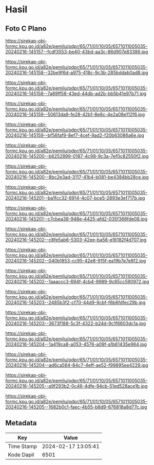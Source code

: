 # Hasil

## Foto C Plano

https://sirekap-obj-formc.kpu.go.id/a82e/pemilu/pdpr/65/71/01/10/05/6571011005035-20240216-145157--fcdf3553-be40-43bd-aa3c-86d907e83386.jpg

https://sirekap-obj-formc.kpu.go.id/a82e/pemilu/pdpr/65/71/01/10/05/6571011005035-20240216-145158--32be9f6d-a975-418c-9c3b-285bddab0ad8.jpg

https://sirekap-obj-formc.kpu.go.id/a82e/pemilu/pdpr/65/71/01/10/05/6571011005035-20240216-145158--7a89ff58-43ed-44db-ad2b-bb5b41e97b71.jpg

https://sirekap-obj-formc.kpu.go.id/a82e/pemilu/pdpr/65/71/01/10/05/6571011005035-20240216-145159--50613da9-fe28-42b1-8e6c-4e2a08e112f6.jpg

https://sirekap-obj-formc.kpu.go.id/a82e/pemilu/pdpr/65/71/01/10/05/6571011005035-20240216-145159--bf56faf9-8ef7-4cef-9ad2-f20b63086a6e.jpg

https://sirekap-obj-formc.kpu.go.id/a82e/pemilu/pdpr/65/71/01/10/05/6571011005035-20240216-145200--b6252899-0187-4c98-9c3a-7ef0c82550f2.jpg

https://sirekap-obj-formc.kpu.go.id/a82e/pemilu/pdpr/65/71/01/10/05/6571011005035-20240216-145200--8bc2e3ad-3117-41b4-b081-be4384bb28ce.jpg

https://sirekap-obj-formc.kpu.go.id/a82e/pemilu/pdpr/65/71/01/10/05/6571011005035-20240216-145201--ba1fcc32-6914-4c07-bce5-2893e3ef717b.jpg

https://sirekap-obj-formc.kpu.go.id/a82e/pemilu/pdpr/65/71/01/10/05/6571011005035-20240216-145201--c7cbea38-948e-4425-afd2-035f366fde08.jpg

https://sirekap-obj-formc.kpu.go.id/a82e/pemilu/pdpr/65/71/01/10/05/6571011005035-20240216-145202--c8fe5ab6-5303-42ee-ba58-e16182f4d707.jpg

https://sirekap-obj-formc.kpu.go.id/a82e/pemilu/pdpr/65/71/01/10/05/6571011005035-20240216-145202--040b1853-cc95-42e8-915f-ea19b7e7e8f2.jpg

https://sirekap-obj-formc.kpu.go.id/a82e/pemilu/pdpr/65/71/01/10/05/6571011005035-20240216-145202--1aaaccc3-694f-4cb4-9989-9c65cc590972.jpg

https://sirekap-obj-formc.kpu.go.id/a82e/pemilu/pdpr/65/71/01/10/05/6571011005035-20240216-145203--2485b3f2-cf70-44d9-9cbf-f6b6fdfec29b.jpg

https://sirekap-obj-formc.kpu.go.id/a82e/pemilu/pdpr/65/71/01/10/05/6571011005035-20240216-145203--3673f188-5c3f-4322-b24d-9c1f6603dc1a.jpg

https://sirekap-obj-formc.kpu.go.id/a82e/pemilu/pdpr/65/71/01/10/05/6571011005035-20240216-145204--1a419ca8-a053-4576-a09f-a1b61435e964.jpg

https://sirekap-obj-formc.kpu.go.id/a82e/pemilu/pdpr/65/71/01/10/05/6571011005035-20240216-145204--ad6ca564-84c7-4eff-ae52-f99895ee4229.jpg

https://sirekap-obj-formc.kpu.go.id/a82e/pemilu/pdpr/65/71/01/10/05/6571011005035-20240216-145205--a9f293b2-0c46-4dfe-94cb-51ed528ace1b.jpg

https://sirekap-obj-formc.kpu.go.id/a82e/pemilu/pdpr/65/71/01/10/05/6571011005035-20240216-145205--1682b0c1-faec-4b55-b8d9-676818a8d77c.jpg


## Metadata

| Key        | Value               |
| ---------- | ------------------- |
| Time Stamp | 2024-02-17 13:05:41 |
| Kode Dapil | 6501                |



